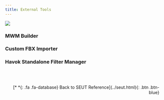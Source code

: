 ```yaml
---
title: External Tools
---
```

![](/modding-reference/assets/images/reference/seut/preferences_2.png)

### MWM Builder

### Custom FBX Importer

### Havok Standalone Filter Manager


<br><br/>
<p style="text-align:right">[*&nbsp;*{: .fa .fa-database} Back to SEUT Reference](../seut.html){: .btn .btn-blue}</p>